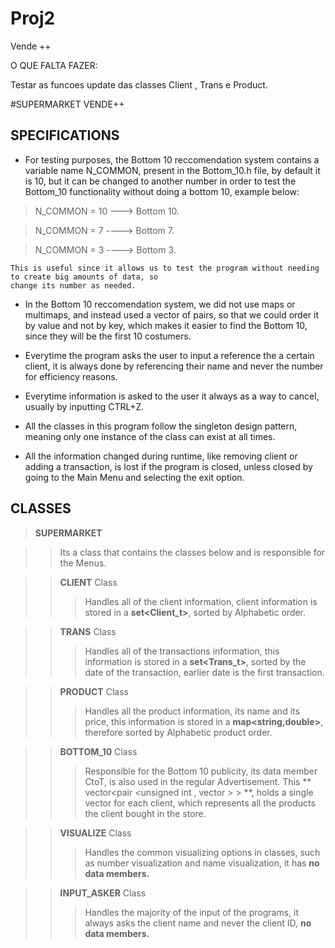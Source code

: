 # Proj2
Vende ++

O QUE FALTA FAZER:

Testar as funcoes update das classes Client , Trans e Product.


#SUPERMARKET VENDE++

## SPECIFICATIONS 

 * For testing purposes, the Bottom 10 reccomendation system contains a variable name N_COMMON, present
 	in the Bottom_10.h file, by default it is 10, but it can be changed to another number in order to test
  the Bottom_10 functionality without doing a bottom 10, example below:

>N_COMMON = 10  ---> Bottom 10.

>N_COMMON = 7  ----> Bottom 7.
 
>N_COMMON = 3  ----> Bottom 3.

 	This is useful since it allows us to test the program without needing to create big amounts of data, so 
 	change its number as needed.

 * In the Bottom 10 reccomendation system, we did not use maps or multimaps, and instead used a 
 	vector of pairs, so that we could order it by value and not by key, which makes it easier to
 	find the Bottom 10, since they will be the first 10 costumers.

 * Everytime the program asks the user to input a reference the a certain client, it is always done
 	by referencing their name and never the number for efficiency reasons.

 * Everytime information is asked to the user it always as a way to cancel, usually by inputting CTRL+Z.

 * All the classes in this program follow the singleton design pattern, meaning only one instance of the 
 	class can exist at all times.

 * All the information changed during runtime, like removing client or adding a transaction, is lost if the
 	program is closed, unless closed by going to the Main Menu and selecting the exit option.

## CLASSES

> **SUPERMARKET**

>>Its a class that contains the classes below and is responsible for the Menus.


>> **CLIENT** Class
>>> Handles all of the client information, client information is stored in a **set<Client_t>**, sorted by Alphabetic order.

>> **TRANS** Class
>>> Handles all of the transactions information, this information is stored in a **set<Trans_t>**, sorted by the date of the transaction, earlier date is the first transaction.

>> **PRODUCT** Class
>>>Handles all the product information, its name and its price, this information is stored in a **map<string,double>**, therefore sorted by Alphabetic product order.

>> **BOTTOM_10** Class
>>> Responsible for the Bottom 10 publicity, its data member CtoT, is also used in the regular Advertisement. This ** vector<pair <unsigned int , vector <string > > > **, holds a single vector<string> for each client, which represents all the products the client bought in the store.

>> **VISUALIZE** Class
>>> Handles the common visualizing options in classes, such as number visualization and name visualization, it has **no data members.**


>> **INPUT_ASKER** Class
>>>Handles the majority of the input of the programs, it always asks the client name and never the client ID, **no data members.**
